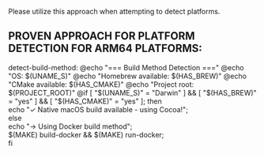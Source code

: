 Please utilize this approach when attempting to detect platforms.

## PROVEN APPROACH FOR PLATFORM DETECTION FOR ARM64 PLATFORMS:
detect-build-method:
	@echo "=== Build Method Detection ==="
	@echo "OS: $(UNAME_S)"
	@echo "Homebrew available: $(HAS_BREW)"
	@echo "CMake available: $(HAS_CMAKE)"
	@echo "Project root: $(PROJECT_ROOT)"
	@if [ "$(UNAME_S)" = "Darwin" ] && [ "$(HAS_BREW)" = "yes" ] && [ "$(HAS_CMAKE)" = "yes" ]; then \
		echo "✓ Native macOS build available - using Cocoa!"; \
	else \
		echo "→ Using Docker build method"; \
		$(MAKE) build-docker && $(MAKE) run-docker; \
	fi